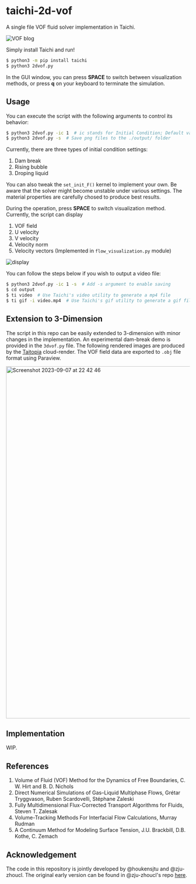 # taichi-2d-vof
A single file VOF fluid solver implementation in Taichi.

![VOF blog](https://user-images.githubusercontent.com/2747993/225257322-8b55cf4e-16fa-4801-912d-8f1eb89a93c5.gif)

Simply install Taichi and run!
```bash
$ python3 -m pip install taichi
$ python3 2dvof.py
```

In the GUI window, you can press **SPACE** to switch between visualization methods, or press **q** on your keyboard to terminate the simulation.

## Usage
You can execute the script with the following arguments to control its behavior:
```bash
$ python3 2dvof.py -ic 1  # ic stands for Initial Condition; Default value is 1
$ python3 2dvof.py -s  # Save png files to the ./output/ folder
```
Currently, there are three types of initial condition settings:
1. Dam break
2. Rising bubble
3. Droping liquid

You can also tweak the `set_init_F()` kernel to implement your own. Be aware
that the solver might become unstable under various settings. The material
properties are carefully chosed to produce best results.

During the operation, press **SPACE** to switch visualization method. Currently,
the script can display
1. VOF field
2. U velocity
3. V velocity
4. Velocity norm
5. Velocity vectors (Implemented in `flow_visualization.py` module)

![display](https://user-images.githubusercontent.com/2747993/226554195-cd767de2-f386-46aa-8be7-00f1ed0c7f7a.png)

You can follow the steps below if you wish to output a video file:
```bash
$ python3 2dvof.py -ic 1 -s  # Add -s argument to enable saving
$ cd output
$ ti video  # Use Taichi's video utility to generate a mp4 file
$ ti gif -i video.mp4  # Use Taichi's gif utility to generate a gif file
```

## Extension to 3-Dimension
The script in this repo can be easily extended to 3-dimension with minor changes in the implementation.
An experimental dam-break demo is provided in the `3dvof.py` file. The following rendered images are produced by the [Taitopia](https://taitopia.design/) cloud-render.
The VOF field data are exported to `.obj` file format using Paraview.

<img width="962" alt="Screenshot 2023-09-07 at 22 42 46" src="https://github.com/houkensjtu/taichi-2d-vof/assets/2747993/cb64e783-51c1-49c4-b7cb-28bb44f2f1b0">

## Implementation
WIP.

## References
1. Volume of Fluid (VOF) Method for the Dynamics of Free Boundaries, C. W. Hirt and B. D. Nichols
2. Direct Numerical Simulations of Gas–Liquid Multiphase Flows, Grétar Tryggvason, Ruben Scardovelli,  Stéphane Zaleski
3. Fully Multidimensional Flux-Corrected Transport Algorithms for Fluids, Steven T. Zalesak
4. Volume-Tracking Methods For Interfacial Flow Calculations, Murray Rudman
5. A Continuum Method for Modeling Surface Tension, J.U. Brackbill, D.B. Kothe, C. Zemach


## Acknowledgement
The code in this repository is jointly developed by @houkensjtu and @zju-zhoucl. The original early version can be found
in @zju-zhoucl's repo [here](https://github.com/zju-zhoucl/taichi_VOF).
